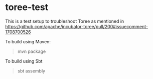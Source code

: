 # toree-test

This is a test setup to troubleshoot Toree as mentioned in https://github.com/apache/incubator-toree/pull/200#issuecomment-1708700526


To build using Maven:
> mvn package

To build using Sbt
> sbt assembly
